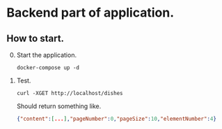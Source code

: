 # Backend part of application.

## How to start.
0. Start the application.
   ```shell
   docker-compose up -d
   ```
0. Test.
   ```shell
   curl -XGET http://localhost/dishes
   ```
   Should return something like.
   ```json
   {"content":[...],"pageNumber":0,"pageSize":10,"elementNumber":4}
   ```
